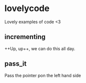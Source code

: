 # lovelycode
Lovely examples of code <3


## incrementing

++Up, up++, we can do this all day.


## pass_it

Pass the pointer pon the left hand side

